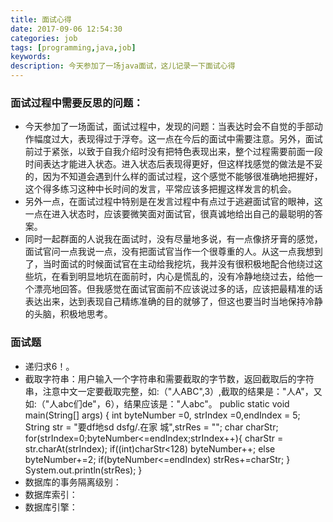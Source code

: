 ```yaml
---
title: 面试心得
date: 2017-09-06 12:54:30
categories: job
tags: [programming,java,job]
keywords: 
description: 今天参加了一场java面试，这儿记录一下面试心得
---
```

### 面试过程中需要反思的问题： ###

- 今天参加了一场面试，面试过程中，发现的问题：当表达时会不自觉的手部动作幅度过大，表现得过于浮夸。这一点在今后的面试中需要注意。另外，面试前过于紧张，以致于自我介绍时没有把特色表现出来，整个过程需要前面一段时间表达才能进入状态。进入状态后表现得更好，但这样找感觉的做法是不妥的，因为不知道会遇到什么样的面试过程，这个感觉不能够很准确地把握好，这个得多练习这种中长时间的发言，平常应该多把握这样发言的机会。
- 另外一点，在面试过程中特别是在发言过程中有点过于逃避面试官的眼神，这一点在进入状态时，应该要微笑面对面试官，很真诚地给出自己的最聪明的答案。
- 同时一起群面的人说我在面试时，没有尽量地多说，有一点像挤牙膏的感觉，面试官问一点我说一点，没有把面试官当作一个很尊重的人。从这一点我想到了，当时面试的时候面试官在主动给我挖坑，我并没有很积极地配合他绕过这些坑，在看到明显地坑在面前时，内心是慌乱的，没有冷静地绕过去，给他一个漂亮地回答。但我感觉在面试官面前不应该说过多的话，应该把最精准的话表达出来，达到表现自己精练准确的目的就够了，但这也要当时当地保持冷静的头脑，积极地思考。

### 面试题 ###
- 递归求6！。	
- 截取字符串：用户输入一个字符串和需要截取的字节数，返回截取后的字符串，注意中文一定要截取完整，如:（"人ABC",3）,截取的结果是："人A"，又如:（"人abc们de"，6），结果应该是："人abc"。
			public static void main(String[] args) {
				int byteNumber =0, strIndex =0,endIndex = 5;
				String str = "要df地sd dsfg/.在家 城",strRes = "";
				char charStr;
				for(strIndex=0;byteNumber<=endIndex;strIndex++){
					charStr = str.charAt(strIndex);
					if((int)charStr<128)
						byteNumber++;
					else
						byteNumber+=2;
					if(byteNumber<=endIndex)
						strRes+=charStr;
				}
				System.out.println(strRes);
			}
- 数据库的事务隔离级别：
- 数据库索引：
- 数据库引擎：
